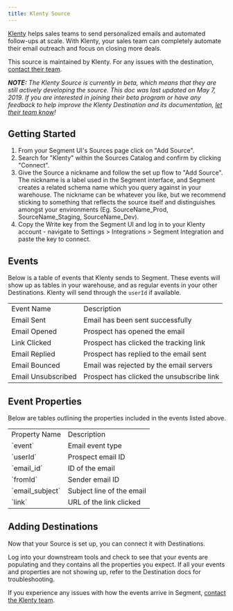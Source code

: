 ```yaml
---
title: Klenty Source
---
```

[Klenty](https://www.klenty.com/) helps sales teams to send personalized emails and automated follow-ups at scale. With Klenty, your sales team can completely automate their email outreach and focus on closing more deals.

This source is maintained by Klenty. For any issues with the destination, [contact their team](mailto:support@klenty.com).

_**NOTE:** The Klenty Source is currently in beta, which means that they are still actively developing the source. This doc was last updated on May 7, 2019. If you are interested in joining their beta program or have any feedback to help improve the Klenty Destination and its documentation, [let their team know](mailto:support@klenty.com)!_

## Getting Started

1. From your Segment UI's Sources page click on "Add Source".
2. Search for "Klenty" within the Sources Catalog and confirm by clicking "Connect".
3. Give the Source a nickname and follow the set up flow to "Add Source". The nickname is a label used in the Segment interface, and Segment creates a related schema name which you query against in your warehouse. The nickname can be whatever you like, but we recommend sticking to something that reflects the source itself and distinguishes amongst your environments (Eg. SourceName_Prod, SourceName_Staging, SourceName_Dev).
4. Copy the Write key from the Segment UI and log in to your Klenty account - navigate to Settings > Integrations > Segment Integration and paste the key to connect.

## Events

Below is a table of events that Klenty sends to Segment. These events will show up as tables in your warehouse, and as regular events in your other Destinations. Klenty will send through the `userId` if available.

<table>
  <tr>
   <td>Event Name</td>
   <td>Description</td>
  </tr>
  <tr>
   <td>Email Sent</td>
   <td>Email has been sent successfully</td>
  </tr>
  <tr>
   <td>Email Opened</td>
   <td>Prospect has opened the email</td>
  </tr>
  <tr>
   <td>Link Clicked</td>
   <td>Prospect has clicked the tracking link</td>
  </tr>
  <tr>
   <td>Email Replied</td>
   <td>Prospect has replied to the email sent</td>
  </tr>
  <tr>
   <td>Email Bounced</td>
   <td>Email was rejected by the email servers</td>
  </tr>
  <tr>
   <td>Email Unsubscribed</td>
   <td>Prospect has clicked the unsubscribe link</td>
  </tr>
</table>

## Event Properties

Below are tables outlining the properties included in the events listed above.

<table>
  <tr>
   <td>Property Name</td>
   <td>Description</td>
  </tr>
  <tr>
   <td>`event`</td>
   <td>Email event type</td>
  </tr>
  <tr>
   <td>`userId`</td>
   <td>Prospect email ID</td>
  </tr>
  <tr>
   <td>`email_id`</td>
   <td>ID of the email</td>
  </tr>
  <tr>
   <td>`fromId`</td>
   <td>Sender email ID</td>
  </tr>
  <tr>
   <td>`email_subject`</td>
   <td>Subject line of the email</td>
  </tr>
  <tr>
   <td>`link`</td>
   <td>URL of the link clicked</td>
  </tr>
</table>

## Adding Destinations

Now that your Source is set up, you can connect it with Destinations.

Log into your downstream tools and check to see that your events are populating and they contains all the properties you expect. If all your events and properties are not showing up, refer to the Destination docs for troubleshooting.

If you experience any issues with how the events arrive in Segment, [contact the Klenty team](mailto:support@klenty.com).
